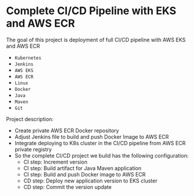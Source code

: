 # Complete CI/CD Pipeline with EKS and AWS ECR

The goal of this project is deployment of full CI/CD pipeline with AWS EKS and AWS ECR
- `Kubernetes`
- `Jenkins`
- `AWS EKS`
- `AWS ECR`
- `Linux`
- `Docker`
- `Java`
- `Maven`
- `Git`
 
Project description:
- Create private AWS ECR Docker repository 
- Adjust Jenkins file to build and push Docker Image to AWS ECR 
- Integrate deploying to K8s cluster in the CI/CD pipeline from AWS ECR private registry 
- So the complete CI/CD project we build has the following configuration:
  - CI step: Increment version 
  - CI step: Build artifact for Java Maven application 
  - CI step: Build and push Docker image to AWS ECR 
  - CD step: Deploy new application version to EKS cluster 
  - CD step: Commit the version update
